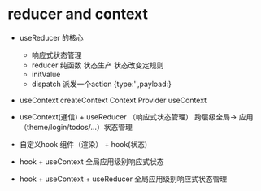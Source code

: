 # reducer and context
- useReducer 的核心
    - 响应式状态管理
    - reducer 纯函数 状态生产 状态改变定规则
    - initValue
    - dispatch 派发一个action
        {type:'',payload:}
- useContext
    createContext
    Context.Provider
    useContext
- useContext(通信) + useReducer （响应式状态管理）
    跨层级全局-> 应用 （theme/login/todos/...）状态管理

- 自定义hook
    组件（渲染） + hook(状态)

- hook + useContext
    全局应用级别响应式状态
- hook + useContext + useReducer
    全局应用级别响应式状态管理